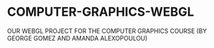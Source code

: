 # COMPUTER-GRAPHICS-WEBGL
OUR WEBGL PROJECT FOR THE COMPUTER GRAPHICS COURSE
(BY GEORGE GOMEZ AND AMANDA ALEXOPOULOU)
